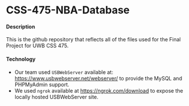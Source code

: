 # CSS-475-NBA-Database

#### Description
This is the github repository that reflects all of the files used for the Final Project for UWB CSS 475.

#### Technology
* Our team used `USBWebServer` available at: https://www.usbwebserver.net/webserver/ to provide the MySQL and PHPMyAdmin support. 
* We used `ngrok` available at https://ngrok.com/download to expose the locally hosted USBWebServer site.
